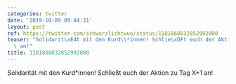 ```yaml
---
categories: twitter
date: '2019-10-09 09:44:31'
layout: post
ref: https://twitter.com/schwarzlichtwue/status/1181868032852992000
teaser: "Solidarit\xE4t mit den Kurd\\*innen! Schlie\xDFt euch der Aktion zu Tag X+1\
  \ an!"
title: 1181868032852992000
---
```

Solidarität mit den Kurd\*innen! Schließt euch der Aktion zu Tag X+1 an!